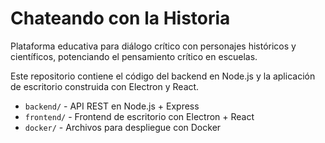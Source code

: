 # Chateando con la Historia

Plataforma educativa para diálogo crítico con personajes históricos y científicos, potenciando el pensamiento crítico en escuelas.

Este repositorio contiene el código del backend en Node.js y la aplicación de escritorio construida con Electron y React.

- `backend/` - API REST en Node.js + Express
- `frontend/` - Frontend de escritorio con Electron + React
- `docker/` - Archivos para despliegue con Docker
